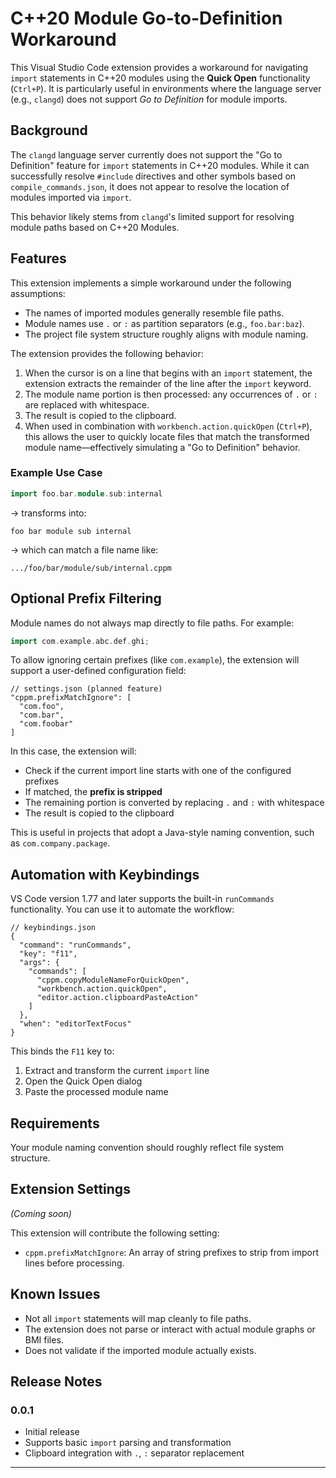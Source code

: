# C++20 Module Go-to-Definition Workaround

This Visual Studio Code extension provides a workaround for navigating `import` statements in C++20 modules using the **Quick Open** functionality (`Ctrl+P`). It is particularly useful in environments where the language server (e.g., `clangd`) does not support _Go to Definition_ for module imports.

## Background

The `clangd` language server currently does not support the "Go to Definition" feature for `import` statements in C++20 modules. While it can successfully resolve `#include` directives and other symbols based on `compile_commands.json`, it does not appear to resolve the location of modules imported via `import`.

This behavior likely stems from `clangd`'s limited support for resolving module paths based on C++20 Modules.

## Features

This extension implements a simple workaround under the following assumptions:

- The names of imported modules generally resemble file paths.
- Module names use `.` or `:` as partition separators (e.g., `foo.bar:baz`).
- The project file system structure roughly aligns with module naming.

The extension provides the following behavior:

1. When the cursor is on a line that begins with an `import` statement, the extension extracts the remainder of the line after the `import` keyword.
2. The module name portion is then processed: any occurrences of `.` or `:` are replaced with whitespace.
3. The result is copied to the clipboard.
4. When used in combination with `workbench.action.quickOpen` (`Ctrl+P`), this allows the user to quickly locate files that match the transformed module name—effectively simulating a "Go to Definition" behavior.

### Example Use Case

```cpp
import foo.bar.module.sub:internal
```

→ transforms into:

```
foo bar module sub internal
```

→ which can match a file name like:

```
.../foo/bar/module/sub/internal.cppm
```

## Optional Prefix Filtering

Module names do not always map directly to file paths. For example:

```cpp
import com.example.abc.def.ghi;
```

To allow ignoring certain prefixes (like `com.example`), the extension will support a user-defined configuration field:

```jsonc
// settings.json (planned feature)
"cppm.prefixMatchIgnore": [
  "com.foo",
  "com.bar",
  "com.foobar"
]
```

In this case, the extension will:

- Check if the current import line starts with one of the configured prefixes
- If matched, the **prefix is stripped**
- The remaining portion is converted by replacing `.` and `:` with whitespace
- The result is copied to the clipboard

This is useful in projects that adopt a Java-style naming convention, such as `com.company.package`.

## Automation with Keybindings

VS Code version 1.77 and later supports the built-in `runCommands` functionality. You can use it to automate the workflow:

```jsonc
// keybindings.json
{
  "command": "runCommands",
  "key": "f11",
  "args": {
    "commands": [
      "cppm.copyModuleNameForQuickOpen",
      "workbench.action.quickOpen",
      "editor.action.clipboardPasteAction"
    ]
  },
  "when": "editorTextFocus"
}
```

This binds the `F11` key to:

1. Extract and transform the current `import` line
2. Open the Quick Open dialog
3. Paste the processed module name

## Requirements

Your module naming convention should roughly reflect file system structure.

## Extension Settings

_(Coming soon)_

This extension will contribute the following setting:

- `cppm.prefixMatchIgnore`: An array of string prefixes to strip from import lines before processing.

## Known Issues

- Not all `import` statements will map cleanly to file paths.
- The extension does not parse or interact with actual module graphs or BMI files.
- Does not validate if the imported module actually exists.

## Release Notes

### 0.0.1

- Initial release
- Supports basic `import` parsing and transformation
- Clipboard integration with `.`, `:` separator replacement

---
